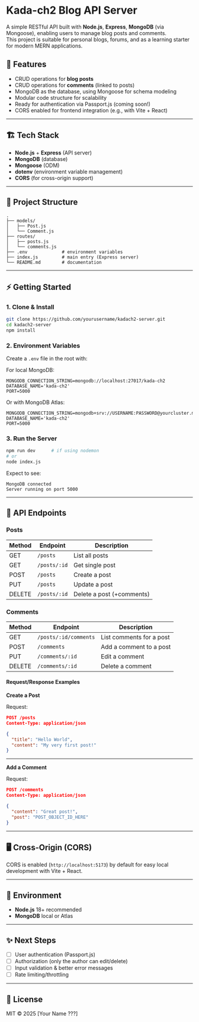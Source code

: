 

# Kada-ch2 Blog API Server

A simple RESTful API built with **Node.js**, **Express**, **MongoDB** (via Mongoose), enabling users to manage blog posts and comments.  
This project is suitable for personal blogs, forums, and as a learning starter for modern MERN applications.

## 🚀 Features

- CRUD operations for **blog posts**
- CRUD operations for **comments** (linked to posts)
- MongoDB as the database, using Mongoose for schema modeling
- Modular code structure for scalability
- Ready for authentication via Passport.js (coming soon!)
- CORS enabled for frontend integration (e.g., with Vite + React)

---

## 🏗️ Tech Stack

- **Node.js** + **Express** (API server)
- **MongoDB** (database)
- **Mongoose** (ODM)
- **dotenv** (environment variable management)
- **CORS** (for cross-origin support)

---

## 📂 Project Structure

```
.
├── models/
│   ├── Post.js
│   └── Comment.js
├── routes/
│   ├── posts.js
│   └── comments.js
├── .env             # environment variables
├── index.js         # main entry (Express server)
└── README.md        # documentation
```

---

## ⚡ Getting Started

### 1. **Clone & Install**
```bash
git clone https://github.com/yourusername/kadach2-server.git
cd kadach2-server
npm install
```

### 2. **Environment Variables**

Create a `.env` file in the root with:

For local MongoDB:
```
MONGODB_CONNECTION_STRING=mongodb://localhost:27017/kada-ch2
DATABASE_NAME='kada-ch2'
PORT=5000
```

Or with MongoDB Atlas:
```
MONGODB_CONNECTION_STRING=mongodb+srv://USERNAME:PASSWORD@yourcluster.mongodb.net/
DATABASE_NAME='kada-ch2'
PORT=5000
```

### 3. **Run the Server**
```bash
npm run dev      # if using nodemon
# or
node index.js
```
Expect to see:
```
MongoDB connected
Server running on port 5000
```

---

## 🔗 API Endpoints

### **Posts**

| Method | Endpoint                 | Description           |
|--------|-------------------------|-----------------------|
| GET    | `/posts`                | List all posts        |
| GET    | `/posts/:id`            | Get single post       |
| POST   | `/posts`                | Create a post         |
| PUT    | `/posts`                | Update a post         |
| DELETE | `/posts/:id`            | Delete a post (+comments) |

### **Comments**

| Method | Endpoint          | Description           |
|--------|------------------|-----------------------|
| GET    | `/posts/:id/comments` | List comments for a post   |
| POST   | `/comments`           | Add a comment to a post    |
| PUT    | `/comments/:id`       | Edit a comment             |
| DELETE | `/comments/:id`       | Delete a comment           |

#### **Request/Response Examples**

**Create a Post**

Request:
```json
POST /posts
Content-Type: application/json

{
  "title": "Hello World",
  "content": "My very first post!"
}
```

---

**Add a Comment**

Request:
```json
POST /comments
Content-Type: application/json

{
  "content": "Great post!",
  "post": "POST_OBJECT_ID_HERE"
}
```

---

## 🖥️ Cross-Origin (CORS)

CORS is enabled (`http://localhost:5173`) by default for easy local development with Vite + React.

---

## 🚦 Environment

- **Node.js** 18+ recommended
- **MongoDB** local or Atlas

---

## ✨ Next Steps

- [ ] User authentication (Passport.js)
- [ ] Authorization (only the author can edit/delete)
- [ ] Input validation & better error messages
- [ ] Rate limiting/throttling

---

## 📝 License

MIT © 2025 [Your Name ???]
